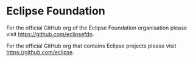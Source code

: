 # Eclipse Foundation

For the official GitHub org of the Eclipse Foundation organisation please visit https://github.com/eclipsefdn.

For the official GitHub org that contains Eclipse projects please visit https://github.com/eclipse.
